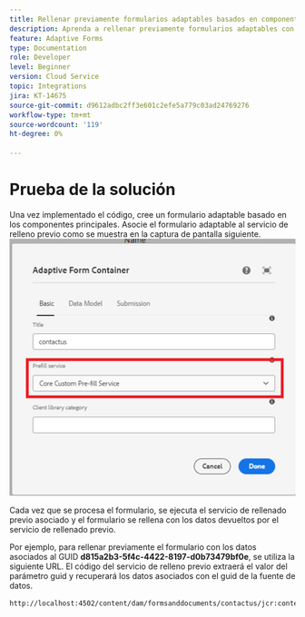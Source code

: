 ```yaml
---
title: Rellenar previamente formularios adaptables basados en componentes principales
description: Aprenda a rellenar previamente formularios adaptables con datos
feature: Adaptive Forms
type: Documentation
role: Developer
level: Beginner
version: Cloud Service
topic: Integrations
jira: KT-14675
source-git-commit: d9612adbc2ff3e601c2efe5a779c03ad24769276
workflow-type: tm+mt
source-wordcount: '119'
ht-degree: 0%

---
```


# Prueba de la solución

Una vez implementado el código, cree un formulario adaptable basado en los componentes principales. Asocie el formulario adaptable al servicio de relleno previo como se muestra en la captura de pantalla siguiente.
![prefill-service](assets/pre-fill-service.png)

Cada vez que se procesa el formulario, se ejecuta el servicio de rellenado previo asociado y el formulario se rellena con los datos devueltos por el servicio de rellenado previo.

Por ejemplo, para rellenar previamente el formulario con los datos asociados al GUID **d815a2b3-5f4c-4422-8197-d0b73479bf0e**, se utiliza la siguiente URL.
El código del servicio de relleno previo extraerá el valor del parámetro guid y recuperará los datos asociados con el guid de la fuente de datos.

```html
http://localhost:4502/content/dam/formsanddocuments/contactus/jcr:content?wcmmode=disabled&guid=d815a2b3-5f4c-4422-8197-d0b73479bf0e
```
